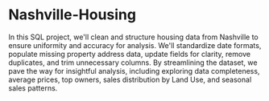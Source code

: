 # Nashville-Housing
In this SQL project, we'll clean and structure housing data from Nashville to ensure uniformity and accuracy for analysis. We'll standardize date formats, populate missing property address data, update fields for clarity, remove duplicates, and trim unnecessary columns. By streamlining the dataset, we pave the way for insightful analysis, including exploring data completeness, average prices, top owners, sales distribution by Land Use, and seasonal sales patterns.
